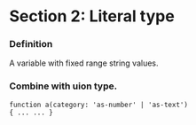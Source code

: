 # Section 2: Literal type

### Definition
A variable with fixed range string values.

### Combine with uion type.
```
function a(category: 'as-number' | 'as-text') 
{ ... ... }
```